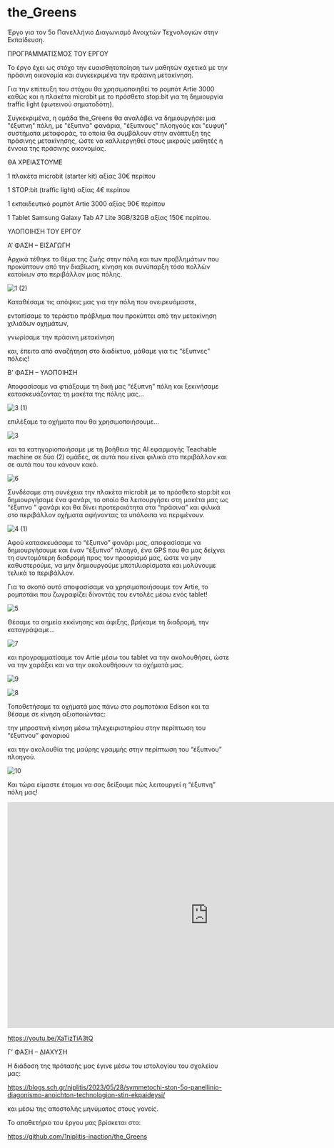 # the_Greens

Έργο για τον 5ο Πανελλήνιο Διαγωνισμό Ανοιχτών Τεχνολογιών στην Εκπαίδευση.

ΠΡΟΓΡΑΜΜΑΤΙΣΜΟΣ ΤΟΥ ΕΡΓΟΥ

Το έργο έχει ως στόχο την ευαισθητοποίηση των μαθητών σχετικά με την πράσινη οικονομία και συγκεκριμένα την πράσινη μετακίνηση.

Για την επίτευξη του στόχου θα χρησιμοποιηθεί το ρομπότ Artie 3000 καθώς και η πλακέτα microbit με το πρόσθετο stop:bit για τη δημιουργία traffic light (φωτεινού σηματοδότη).

Συγκεκριμένα, η ομάδα the_Greens θα αναλάβει να δημιουργήσει μια "έξυπνη" πόλη, με "έξυπνα" φανάρια, "έξυπνους" πλοηγούς και "ευφυή" συστήματα μεταφοράς, τα οποία θα συμβάλουν στην ανάπτυξη της πράσινης μετακίνησης, ώστε να καλλιεργηθεί στους μικρούς μαθητές η έννοια της πράσινης οικονομίας. 

ΘΑ ΧΡΕΙΑΣΤΟΥΜΕ

1 πλακέτα microbit (starter kit) αξίας 30€ περίπου

1 STOP:bit (traffic light) αξίας 4€ περίπου

1 εκπαιδευτικό ρομπότ Artie 3000 αξίας 90€ περίπου

1 Tablet Samsung Galaxy Tab A7 Lite 3GB/32GB αξίας 150€ περίπου.




ΥΛΟΠΟΙΗΣΗ ΤΟΥ ΕΡΓΟΥ

Α’ ΦΑΣΗ – ΕΙΣΑΓΩΓΗ

Αρχικά τέθηκε το θέμα της ζωής στην πόλη και των προβλημάτων που προκύπτουν από την διαβίωση, κίνηση και συνύπαρξη τόσο πολλών  κατοίκων στο περιβάλλον μιας πόλης.

![1 (2)](https://github.com/1niplitis-inaction/the_Greens/assets/79393874/b5dbc30a-0949-461d-87d0-4e673697418d)

Καταθέσαμε τις απόψεις μας για την πόλη που ονειρευόμαστε,

εντοπίσαμε το τεράστιο πρόβλημα που προκύπτει από την μετακίνηση χιλιάδων οχημάτων,

γνωρίσαμε την πράσινη μετακίνηση

και, έπειτα από αναζήτηση στο διαδίκτυο, μάθαμε για τις “έξυπνες” πόλεις!



Β’ ΦΑΣΗ – ΥΛΟΠΟΙΗΣΗ

Αποφασίσαμε να φτιάξουμε τη δική μας “έξυπνη” πόλη και ξεκινήσαμε κατασκευάζοντας τη μακέτα της πόλης μας…

![3 (1)](https://github.com/1niplitis-inaction/the_Greens/assets/79393874/c5d5e1ce-31ec-4490-b89e-ec97122907b7)

επιλέξαμε τα οχήματα που θα χρησιμοποιήσουμε…

![3](https://github.com/1niplitis-inaction/the_Greens/assets/79393874/38a86db5-b9d8-4d69-9dde-e526307ece4b)

και τα κατηγοριοποιήσαμε με τη βοήθεια της AI εφαρμογής Teachable machine σε δύο (2) ομάδες, σε αυτά που είναι φιλικά στο περιβάλλον και σε αυτά που του κάνουν κακό.

![6](https://github.com/1niplitis-inaction/the_Greens/assets/79393874/d4bb0f31-e366-4854-b2c0-56758a86bb3f)

Συνδέσαμε στη συνέχεια την πλακέτα microbit με το πρόσθετο stop:bit και δημιουργήσαμε ένα φανάρι, το οποίο θα λειτουργήσει στη μακέτα μας ως “έξυπνο ” φανάρι και θα δίνει προτεραιότητα στα “πράσινα” και φιλικά στο περιβάλλον οχήματα αφήνοντας τα υπόλοιπα να περιμένουν.

![4 (1)](https://github.com/1niplitis-inaction/the_Greens/assets/79393874/539c5509-4d47-4675-8d24-4941e7d1159c)

Αφού κατασκευάσαμε το “έξυπνο” φανάρι μας, αποφασίσαμε να δημιουργήσουμε και έναν “έξυπνο” πλοηγό, ένα GPS που θα μας δείχνει τη συντομότερη διαδρομή προς τον προορισμό μας, ώστε να μην καθυστερούμε, να μην δημιουργούμε μποτιλιαρίσματα και μολύνουμε τελικά το περιβάλλον.

Για το σκοπό αυτό αποφασίσαμε να χρησιμοποιήσουμε τον Artie, το ρομποτάκι που ζωγραφίζει δίνοντάς του εντολές μέσω ενός tablet!

![5](https://github.com/1niplitis-inaction/the_Greens/assets/79393874/f19eccd6-985c-43ae-b72b-99bcee6d2a8b)

Θέσαμε τα σημεία εκκίνησης και άφιξης, βρήκαμε τη διαδρομή, την καταγράψαμε…

![7](https://github.com/1niplitis-inaction/the_Greens/assets/79393874/48e21076-6f64-4d52-9919-6159446d3796)

και προγραμματίσαμε τον Artie μέσω του tablet να την ακολουθήσει, ώστε να την χαράξει και να την ακολουθήσουν τα οχήματά μας.

![9](https://github.com/1niplitis-inaction/the_Greens/assets/79393874/0d5939b4-0aac-4c66-bb89-08dffbc8b0ee)

![8](https://github.com/1niplitis-inaction/the_Greens/assets/79393874/83f035eb-baa1-4d8b-96fb-7caaf783aaf5)

Τοποθετήσαμε τα οχήματά μας πάνω στα ρομποτάκια Edison και τα θέσαμε σε κίνηση αξιοποιώντας:

την μπροστινή κίνηση μέσω τηλεχειριστηρίου στην περίπτωση του “έξυπνου” φαναριού

και την ακολουθία της μαύρης γραμμής στην περίπτωση του “έξυπνου” πλοηγού.

![10](https://github.com/1niplitis-inaction/the_Greens/assets/79393874/74714dea-468a-4776-9ed7-4b7644f443c7)

Και τώρα είμαστε έτοιμοι να σας δείξουμε πώς λειτουργεί η “έξυπνη” πόλη μας!

<iframe width="900" height="506" src="https://www.youtube.com/embed/XaTizTiA3tQ" title="the_Greens" frameborder="0" allow="accelerometer; autoplay; clipboard-write; encrypted-media; gyroscope; picture-in-picture; web-share" allowfullscreen></iframe>

https://youtu.be/XaTizTiA3tQ

Γ’ ΦΑΣΗ – ΔΙΑΧΥΣΗ

Η διάδοση της πρότασής μας έγινε μέσω του ιστολογίου του σχολείου μας:

https://blogs.sch.gr/niplitis/2023/05/28/symmetochi-ston-5o-panellinio-diagonismo-anoichton-technologion-stin-ekpaideysi/

και μέσω της αποστολής μηνύματος στους γονείς.

Το αποθετήριο του έργου μας βρίσκεται στο:

https://github.com/1niplitis-inaction/the_Greens



